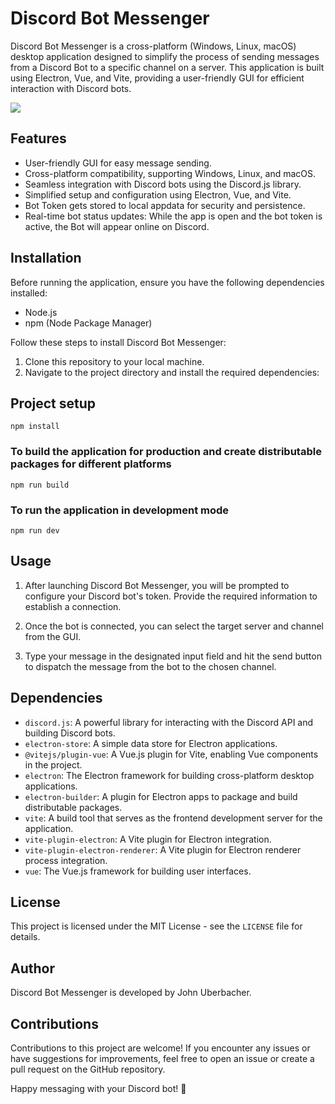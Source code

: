 # Discord Bot Messenger

Discord Bot Messenger is a cross-platform (Windows, Linux, macOS) desktop application designed to simplify the process of sending messages from a Discord Bot to a specific channel on a server. This application is built using Electron, Vue, and Vite, providing a user-friendly GUI for efficient interaction with Discord bots.

![](https://i.imgur.com/2E4yli8.png)

## Features

- User-friendly GUI for easy message sending.
- Cross-platform compatibility, supporting Windows, Linux, and macOS.
- Seamless integration with Discord bots using the Discord.js library.
- Simplified setup and configuration using Electron, Vue, and Vite.
- Bot Token gets stored to local appdata for security and persistence.
- Real-time bot status updates: While the app is open and the bot token is active, the Bot will appear online on Discord.

## Installation

Before running the application, ensure you have the following dependencies installed:

- Node.js
- npm (Node Package Manager)

Follow these steps to install Discord Bot Messenger:

1. Clone this repository to your local machine.
2. Navigate to the project directory and install the required dependencies:


## Project setup
```
npm install
```

### To build the application for production and create distributable packages for different platforms
```
npm run build
```

### To run the application in development mode
```
npm run dev
```

## Usage

1. After launching Discord Bot Messenger, you will be prompted to configure your Discord bot's token. Provide the required information to establish a connection.

2. Once the bot is connected, you can select the target server and channel from the GUI.

3. Type your message in the designated input field and hit the send button to dispatch the message from the bot to the chosen channel.

## Dependencies
- `discord.js`: A powerful library for interacting with the Discord API and building Discord bots.
- `electron-store`: A simple data store for Electron applications.
- `@vitejs/plugin-vue`: A Vue.js plugin for Vite, enabling Vue components in the project.
- `electron`: The Electron framework for building cross-platform desktop applications.
- `electron-builder`: A plugin for Electron apps to package and build distributable packages.
- `vite`: A build tool that serves as the frontend development server for the application.
- `vite-plugin-electron`: A Vite plugin for Electron integration.
- `vite-plugin-electron-renderer`: A Vite plugin for Electron renderer process integration.
- `vue`: The Vue.js framework for building user interfaces.

## License

This project is licensed under the MIT License - see the `LICENSE` file for details.

## Author

Discord Bot Messenger is developed by John Uberbacher.

## Contributions

Contributions to this project are welcome! If you encounter any issues or have suggestions for improvements, feel free to open an issue or create a pull request on the GitHub repository.

Happy messaging with your Discord bot! :rocket:

